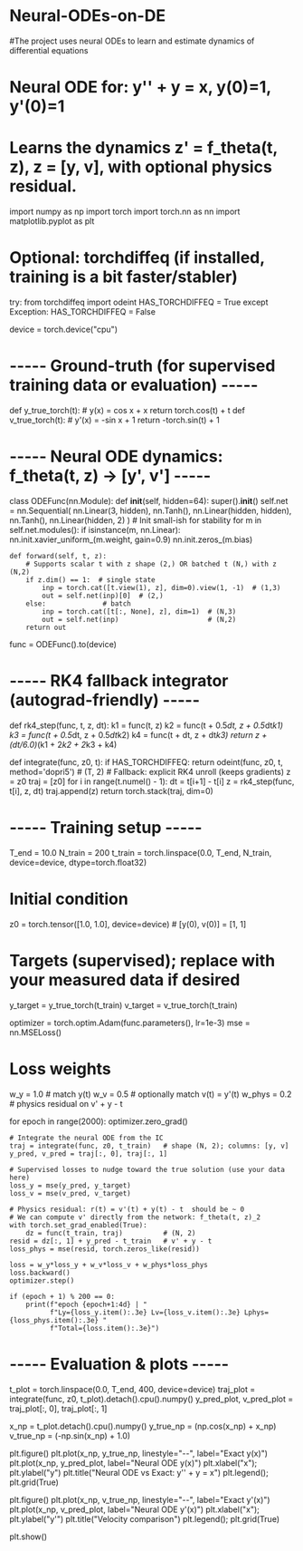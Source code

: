 # Neural-ODEs-on-DE
#The project uses neural ODEs to learn and estimate dynamics of differential equations

# Neural ODE for: y'' + y = x,  y(0)=1, y'(0)=1
# Learns the dynamics z' = f_theta(t, z), z = [y, v], with optional physics residual.

import numpy as np
import torch
import torch.nn as nn
import matplotlib.pyplot as plt

# Optional: torchdiffeq (if installed, training is a bit faster/stabler)
try:
    from torchdiffeq import odeint
    HAS_TORCHDIFFEQ = True
except Exception:
    HAS_TORCHDIFFEQ = False

device = torch.device("cpu")

# ----- Ground-truth (for supervised training data or evaluation) -----
def y_true_torch(t):   # y(x) = cos x + x
    return torch.cos(t) + t
def v_true_torch(t):   # y'(x) = -sin x + 1
    return -torch.sin(t) + 1

# ----- Neural ODE dynamics: f_theta(t, z) -> [y', v'] -----
class ODEFunc(nn.Module):
    def __init__(self, hidden=64):
        super().__init__()
        self.net = nn.Sequential(
            nn.Linear(3, hidden), nn.Tanh(),
            nn.Linear(hidden, hidden), nn.Tanh(),
            nn.Linear(hidden, 2)
        )
        # Init small-ish for stability
        for m in self.net.modules():
            if isinstance(m, nn.Linear):
                nn.init.xavier_uniform_(m.weight, gain=0.9)
                nn.init.zeros_(m.bias)

    def forward(self, t, z):
        # Supports scalar t with z shape (2,) OR batched t (N,) with z (N,2)
        if z.dim() == 1:  # single state
            inp = torch.cat([t.view(1), z], dim=0).view(1, -1)  # (1,3)
            out = self.net(inp)[0]  # (2,)
        else:              # batch
            inp = torch.cat([t[:, None], z], dim=1)  # (N,3)
            out = self.net(inp)                      # (N,2)
        return out

func = ODEFunc().to(device)

# ----- RK4 fallback integrator (autograd-friendly) -----
def rk4_step(func, t, z, dt):
    k1 = func(t, z)
    k2 = func(t + 0.5*dt, z + 0.5*dt*k1)
    k3 = func(t + 0.5*dt, z + 0.5*dt*k2)
    k4 = func(t + dt,     z + dt*k3)
    return z + (dt/6.0)*(k1 + 2*k2 + 2*k3 + k4)

def integrate(func, z0, t):
    if HAS_TORCHDIFFEQ:
        return odeint(func, z0, t, method='dopri5')  # (T, 2)
    # Fallback: explicit RK4 unroll (keeps gradients)
    z = z0
    traj = [z0]
    for i in range(t.numel() - 1):
        dt = t[i+1] - t[i]
        z = rk4_step(func, t[i], z, dt)
        traj.append(z)
    return torch.stack(traj, dim=0)

# ----- Training setup -----
T_end = 10.0
N_train = 200
t_train = torch.linspace(0.0, T_end, N_train, device=device, dtype=torch.float32)

# Initial condition
z0 = torch.tensor([1.0, 1.0], device=device)  # [y(0), v(0)] = [1, 1]

# Targets (supervised); replace with your measured data if desired
y_target = y_true_torch(t_train)
v_target = v_true_torch(t_train)

optimizer = torch.optim.Adam(func.parameters(), lr=1e-3)
mse = nn.MSELoss()

# Loss weights
w_y = 1.0       # match y(t)
w_v = 0.5       # optionally match v(t) = y'(t)
w_phys = 0.2    # physics residual on v' + y - t

for epoch in range(2000):
    optimizer.zero_grad()

    # Integrate the neural ODE from the IC
    traj = integrate(func, z0, t_train)   # shape (N, 2); columns: [y, v]
    y_pred, v_pred = traj[:, 0], traj[:, 1]

    # Supervised losses to nudge toward the true solution (use your data here)
    loss_y = mse(y_pred, y_target)
    loss_v = mse(v_pred, v_target)

    # Physics residual: r(t) = v'(t) + y(t) - t  should be ~ 0
    # We can compute v' directly from the network: f_theta(t, z)_2
    with torch.set_grad_enabled(True):
        dz = func(t_train, traj)          # (N, 2)
    resid = dz[:, 1] + y_pred - t_train   # v' + y - t
    loss_phys = mse(resid, torch.zeros_like(resid))

    loss = w_y*loss_y + w_v*loss_v + w_phys*loss_phys
    loss.backward()
    optimizer.step()

    if (epoch + 1) % 200 == 0:
        print(f"epoch {epoch+1:4d} | "
              f"Ly={loss_y.item():.3e} Lv={loss_v.item():.3e} Lphys={loss_phys.item():.3e} "
              f"Total={loss.item():.3e}")

# ----- Evaluation & plots -----
t_plot = torch.linspace(0.0, T_end, 400, device=device)
traj_plot = integrate(func, z0, t_plot).detach().cpu().numpy()
y_pred_plot, v_pred_plot = traj_plot[:, 0], traj_plot[:, 1]

x_np = t_plot.detach().cpu().numpy()
y_true_np = (np.cos(x_np) + x_np)
v_true_np = (-np.sin(x_np) + 1.0)

plt.figure()
plt.plot(x_np, y_true_np, linestyle="--", label="Exact y(x)")
plt.plot(x_np, y_pred_plot, label="Neural ODE y(x)")
plt.xlabel("x"); plt.ylabel("y")
plt.title("Neural ODE vs Exact: y'' + y = x")
plt.legend(); plt.grid(True)

plt.figure()
plt.plot(x_np, v_true_np, linestyle="--", label="Exact y'(x)")
plt.plot(x_np, v_pred_plot, label="Neural ODE y'(x)")
plt.xlabel("x"); plt.ylabel("y'")
plt.title("Velocity comparison")
plt.legend(); plt.grid(True)

plt.show()
